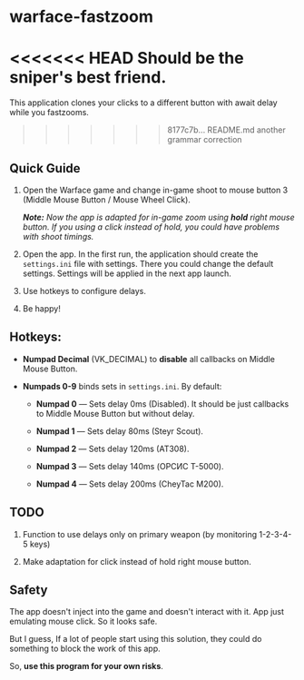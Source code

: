 # warface-fastzoom

<<<<<<< HEAD
Should be the sniper's best friend.
=======
This application clones your clicks to a different button with await delay while you fastzooms.
>>>>>>> 8177c7b... README.md another grammar correction

## Quick Guide

1. Open the Warface game and change in-game shoot to mouse button 3 (Middle Mouse Button / Mouse Wheel Click). 

    _**Note:** Now the app is adapted for in-game zoom using **hold** right mouse button. If you using a click instead of hold, you could have problems with shoot timings._

2. Open the app. In the first run, the application should create the `settings.ini` file with settings. There you could change the default settings. Settings will be applied in the next app launch.

3. Use hotkeys to configure delays.

4. Be happy!

## Hotkeys: 

* **Numpad Decimal** (VK_DECIMAL) to **disable** all callbacks on Middle Mouse Button.

* **Numpads 0-9** binds sets in `settings.ini`. By default:

  * **Numpad 0** — Sets delay 0ms (Disabled). It should be just callbacks to Middle Mouse Button but without delay.

  * **Numpad 1** — Sets delay 80ms (Steyr Scout).

  * **Numpad 2** — Sets delay 120ms (AT308).

  * **Numpad 3** — Sets delay 140ms (ОРСИС Т-5000).

  * **Numpad 4** — Sets delay 200ms (CheyTac M200).

## TODO

1. Function to use delays only on primary weapon (by monitoring 1-2-3-4-5 keys)

2. Make adaptation for click instead of hold right mouse button.

## Safety

The app doesn't inject into the game and doesn't interact with it. App just emulating mouse click. So it looks safe.

But I guess, If a lot of people start using this solution, they could do something to block the work of this app.

So, **use this program for your own risks**.